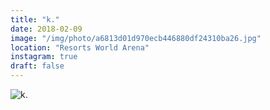 ```yaml
---
title: "k."
date: 2018-02-09
image: "/img/photo/a6813d01d970ecb446880df24310ba26.jpg"
location: "Resorts World Arena"
instagram: true
draft: false
---
```


![k.](/img/photo/a6813d01d970ecb446880df24310ba26.jpg)
